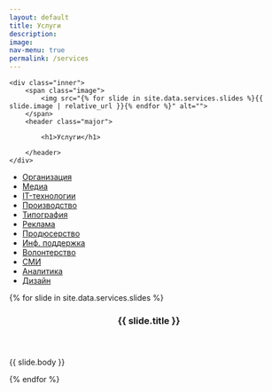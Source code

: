 ```yaml
---
layout: default
title: Услуги
description:
image:
nav-menu: true
permalink: /services
---
```


<section id="banner" class="style2">

    <div class="inner">
        <span class="image">
            <img src="{% for slide in site.data.services.slides %}{{ slide.image | relative_url }}{% endfor %}" alt="">
        </span>
        <header class="major">

            <h1>Услуги</h1>

        </header>
    </div>

</section>

<section>
<ul class="nav nav-tabs">
  <li class="active 2u 4u(small)"><a href="#organization" data-toggle="pill">Организация</a></li>
  <li class="2u 4u(small)"><a href="#media" data-toggle="pill">Медиа</a></li>
  <li class="2u 4u(small)"><a href="#it-tech" data-toggle="pill">IT-технологии</a></li>
  <li class="2u 4u(small)"><a href="#prodaction" data-toggle="pill">Производство</a></li>
  <li class="2u 4u(small)"><a href="#typography" data-toggle="pill">Типография</a></li>
  <li class="2u 4u(small)"><a href="#advertising" data-toggle="pill">Реклама</a></li>
  <li class="2u 4u(small)"><a href="#producing" data-toggle="pill">Продюсерство</a></li>
  <li class="2u 4u(small)"><a href="#inf-help" data-toggle="pill">Инф. поддержка</a></li>
  <li class="2u 4u(small)"><a href="#volunteering" data-toggle="pill">Волонтерство</a></li>
  <li class="2u 4u(small)"><a href="#promotion" data-toggle="pill">СМИ</a></li>
  <li class="2u 4u(small)"><a href="#analytic" data-toggle="pill">Аналитика</a></li>
  <li class="2u 4u(small)"><a href="#design" data-toggle="pill">Дизайн</a></li>
</ul>
</section>

<section class="service">
  {% for slide in site.data.services.slides %}
	<section>
		<div class="content">
			<div class="inner">
				<header class="major">
					<h3>{{ slide.title }}</h3>
				</header>
				<p>{{ slide.body }}</p>
			</div>
		</div>
	</section>
  {% endfor %}
</section>
